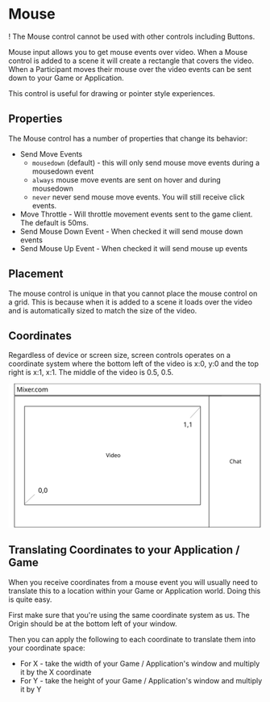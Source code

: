 # Mouse

! The Mouse control cannot be used with other controls including Buttons.

Mouse input allows you to get mouse events over video. When a Mouse control is added to a scene it will create a rectangle that covers the video. When a Participant moves their mouse over the video events can be sent down to your Game or Application.

This control is useful for drawing or pointer style experiences.

## Properties

The Mouse control has a number of properties that change its behavior:

- Send Move Events
    - `mousedown` (default) - this will only send mouse move events during a mousedown event
    - `always` mouse move events are sent on hover and during mousedown
    - `never` never send mouse move events.  You will still receive click events.
- Move Throttle - Will throttle movement events sent to the game client.  The default is 50ms.
- Send Mouse Down Event - When checked it will send mouse down events
- Send Mouse Up Event - When checked it will send mouse up events

## Placement

The mouse control is unique in that you cannot place the mouse control on a grid. This is because when it is added to a scene it loads over the video and is automatically sized to match the size of the video.

## Coordinates

Regardless of device or screen size, screen controls operates on a coordinate system where the bottom left of the video is x:0, y:0 and the top right is x:1, x:1. The middle of the video is 0.5, 0.5.

![sdf](./coordinates.svg)

## Translating Coordinates to your Application / Game

When you receive coordinates from a mouse event you will usually need to translate this to a location within your Game or Application world. Doing this is quite easy.

First make sure that you're using the same coordinate system as us. The Origin should be at the bottom left of your window.

Then you can apply the following to each coordinate to translate them into your coordinate space:

- For X - take the width of your Game / Application's window and multiply it by the X coordinate
- For Y - take the height of your Game / Application's window and multiply it by Y




